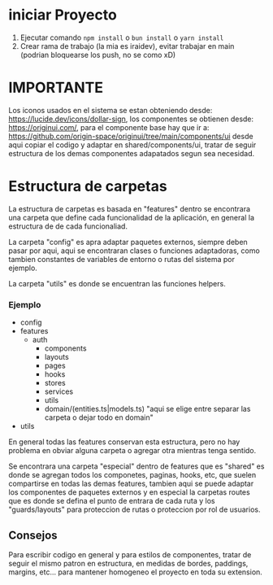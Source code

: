 # iniciar Proyecto

1. Ejecutar comando `npm install` o `bun install` o `yarn install`
2. Crear rama de trabajo (la mia es iraidev), evitar trabajar en main (podrian bloquearse los push, no se como xD)

# IMPORTANTE

Los iconos usados en el sistema se estan obteniendo desde: https://lucide.dev/icons/dollar-sign, los componentes se obtienen desde: https://originui.com/, para el componente base hay que ir a: https://github.com/origin-space/originui/tree/main/components/ui desde aqui copiar el codigo y adaptar en shared/components/ui, tratar de seguir estructura de los demas componentes adapatados segun sea necesidad.

# Estructura de carpetas

La estructura de carpetas es basada en "features" dentro se encontrara una carpeta
que define cada funcionalidad de la aplicación, en general la estructura de de cada funcionaliad.

La carpeta "config" es apra adaptar paquetes externos, siempre deben pasar por aqui, aqui se encontraran clases o funciones adaptadoras, como tambien constantes de variables de entorno o rutas del sistema por ejemplo.

La carpeta "utils" es donde se encuentran las funciones helpers.

### Ejemplo

- config
- features
  - auth
    - components
    - layouts
    - pages
    - hooks
    - stores
    - services
    - utils
    - domain/(entities.ts|models.ts) "aqui se elige entre separar las carpeta o dejar todo en domain"
- utils

En general todas las features conservan esta estructura, pero no hay problema en obviar alguna carpeta o agregar otra mientras tenga sentido.

Se encontrara una carpeta "especial" dentro de features que es "shared" es donde se agregan todos los componetes, paginas, hooks, etc, que suelen compartirse en todas las demas features, tambien aqui se puede adaptar los componentes de paquetes externos y en especial la carpetas routes que es donde se defina el punto de entrara de cada ruta y los "guards/layouts" para proteccion de rutas o proteccion por rol de usuarios.

## Consejos

Para escribir codigo en general y para estilos de componentes, tratar de seguir el mismo patron en estructura, en medidas de bordes, paddings, margins, etc... para mantener homogeneo el proyecto en toda su extension.
